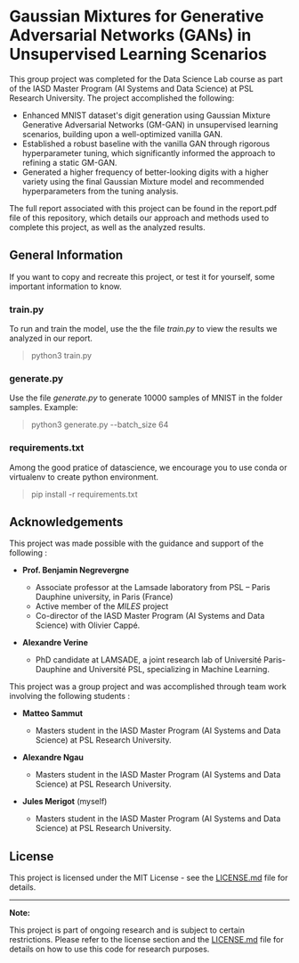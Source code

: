 # Gaussian Mixtures for Generative Adversarial Networks (GANs) in Unsupervised Learning Scenarios

This group project was completed for the Data Science Lab course as part of the IASD Master Program (AI Systems and Data Science) at PSL Research University.
The project accomplished the following:
- Enhanced MNIST dataset's digit generation using Gaussian Mixture Generative Adversarial Networks (GM-GAN) in unsupervised learning scenarios, building upon a well-optimized vanilla GAN.
- Established a robust baseline with the vanilla GAN through rigorous hyperparameter tuning, which significantly informed the approach to refining a static GM-GAN.
- Generated a higher frequency of better-looking digits with a higher variety using the final Gaussian Mixture model and recommended hyperparameters from the tuning analysis.

The full report associated with this project can be found in the report.pdf file of this repository, which details our approach and methods used to complete this project, as well as the analyzed results.

## General Information
If you want to copy and recreate this project, or test it for yourself, some important information to know.

### train.py
To run and train the model, use the the file *train.py* to view the results we analyzed in our report.
  > python3 train.py

### generate.py
Use the file *generate.py* to generate 10000 samples of MNIST in the folder samples. 
Example:
  > python3 generate.py --batch_size 64


### requirements.txt
Among the good pratice of datascience, we encourage you to use conda or virtualenv to create python environment. 
  > pip install -r requirements.txt


## Acknowledgements
This project was made possible with the guidance and support of the following :
 
- **Prof. Benjamin Negrevergne**
  - Associate professor at the Lamsade laboratory from PSL – Paris Dauphine university, in Paris (France)
  - Active member of the *MILES* project
  - Co-director of the IASD Master Program (AI Systems and Data Science) with Olivier Cappé.

- **Alexandre Verine**
  - PhD candidate at LAMSADE, a joint research lab of Université Paris-Dauphine and Université PSL, specializing in Machine Learning.

This project was a group project and was accomplished through team work involving the following students :

- **Matteo Sammut**
  - Masters student in the IASD Master Program (AI Systems and Data Science) at PSL Research University.

- **Alexandre Ngau**
  - Masters student in the IASD Master Program (AI Systems and Data Science) at PSL Research University.

- **Jules Merigot** (myself)
  - Masters student in the IASD Master Program (AI Systems and Data Science) at PSL Research University.

## License
This project is licensed under the MIT License - see the [LICENSE.md](LICENSE.md) file for details.

---

**Note:**

This project is part of ongoing research and is subject to certain restrictions. Please refer to the license section and the [LICENSE.md](LICENSE.md) file for details on how to use this code for research purposes.
